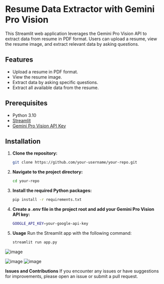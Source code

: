 # Resume Data Extractor with Gemini Pro Vision

This Streamlit web application leverages the Gemini Pro Vision API to extract data from resume in PDF format. Users can upload a resume, view the resume image, and extract relevant data by asking questions.

## Features

- Upload a resume in PDF format.
- View the resume image.
- Extract data by asking specific questions.
- Extract all available data from the resume.

## Prerequisites

- Python 3.10
- [Streamlit](https://streamlit.io/)
- [Gemini Pro Vision API Key](https://ai.google.dev/tutorials/python_quickstart)

## Installation

1. **Clone the repository:**
   ```bash
   git clone https://github.com/your-username/your-repo.git
   ```
2. **Navigate to the project directory:**
   ```bash
   cd your-repo
   ```
3. **Install the required Python packages:**
   ```bash
   pip install -r requirements.txt
   ```
4. **Create a .env file in the project root and add your Gemini Pro Vision API key:**
   ```bash
   GOOGLE_API_KEY=your-google-api-key
   ```
5. **Usage**
   Run the Streamlit app with the following command:
   ```bash
   streamlit run app.py
   ```
   
![image](https://github.com/papireddy903/resume-data-extractor/assets/97383201/b42496b2-2571-408d-91de-6b80dc6e115b)

![image](https://github.com/papireddy903/resume-data-extractor/assets/97383201/c80cdf88-12a5-4c15-a669-540edb48446a)
![image](https://github.com/papireddy903/resume-data-extractor/assets/97383201/92cca72d-c25f-4004-9104-49966ad630a5)



**Issues and Contributions**
If you encounter any issues or have suggestions for improvements, please open an issue or submit a pull request.


